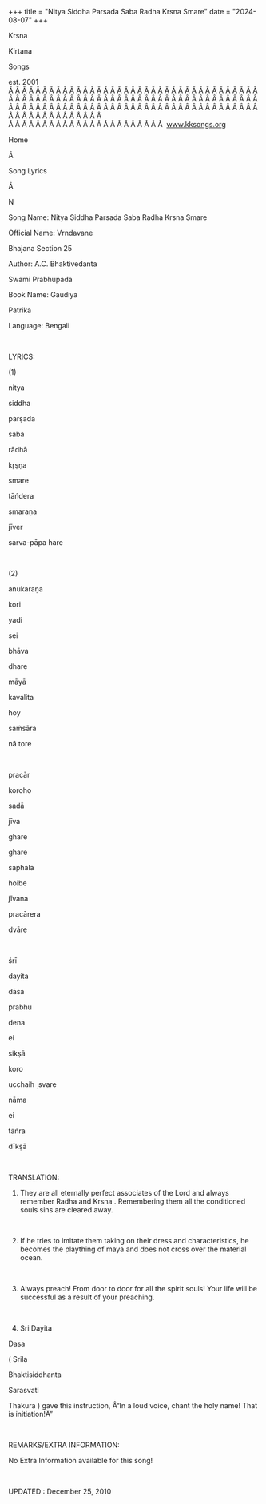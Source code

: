 +++ 
title = "Nitya Siddha Parsada Saba Radha Krsna Smare"
date = "2024-08-07"
+++

Krsna
 
Kirtana
 
Songs

est. 2001
Â Â Â Â Â Â Â Â Â Â Â Â Â Â Â Â Â Â Â Â Â Â Â Â Â Â Â Â Â Â Â Â Â Â Â Â Â Â Â Â Â Â Â Â Â Â Â Â Â Â Â Â Â Â Â Â Â Â Â Â Â Â Â Â Â Â Â Â Â Â Â Â Â Â Â Â Â Â Â Â Â Â Â Â Â Â Â Â Â Â Â Â Â Â Â Â Â Â Â Â Â Â Â Â Â Â Â Â Â Â Â Â Â Â Â Â Â Â Â Â Â Â Â Â Â  
Â Â Â Â Â Â Â Â Â Â Â Â Â Â Â Â Â Â Â Â Â Â Â  
www.kksongs.org








Home
 
Ã 
 
Song Lyrics
 
Ã 
 
N




Song
Name: 
Nitya Siddha Parsada Saba Radha Krsna Smare


Official
Name: 
Vrndavane
 
Bhajana
 Section 25


Author: 
A.C. 
Bhaktivedanta

Swami 
Prabhupada


Book Name: 
Gaudiya
 
Patrika


Language: 
Bengali




 


LYRICS:


(1)


nitya
 
siddha
 
pārṣada
 
saba
 
rādhā
 
kṛṣṇa
 
smare


tāńdera
 
smaraṇa
 
jīver
 
sarva-pāpa
 hare


 


(2)


anukaraṇa
 
kori
 
yadi
 
sei


bhāva
 
dhare


māyā
 
kavalita
 
hoy
 
saḿsāra


nā
 tore


 


pracār
 
koroho
 
sadā
 
jīva
 
ghare
 
ghare


saphala
 
hoibe
 
jīvana
 
pracārera
 
dvāre


 


śrī
 
dayita
 
dāsa
 
prabhu
 
dena
 
ei


sikṣā


koro
 
ucchaih
̣ 
svare
 
nāma
 
ei
 
tāńra


dīkṣā


 


TRANSLATION:


1) They are all eternally perfect associates of the Lord and always
remember 
Radha
 and 
Krsna
. Remembering
them all the conditioned souls sins are cleared away.


 


2) If he tries to imitate them taking on their dress and
characteristics, he becomes the plaything of 
maya
 and
does not cross over the material ocean.


 


3) Always preach! From door to door for all the spirit souls! Your life
will be successful as a result of your preaching. 


 


4) Sri 
Dayita
 
Dasa

(
Srila
 
Bhaktisiddhanta
 
Sarasvati
 
Thakura
) gave this
instruction, Â“In a loud voice, chant the holy name! That is initiation!Â”


 


REMARKS/EXTRA INFORMATION:


No Extra Information available for this song!


 


UPDATED
:
 December 25,
2010
